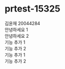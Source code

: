 # prtest-15325
김윤재 20044284 <br/>
안녕하세요 1 <br/>
안녕하세요 2 <br/>
기능 추가 1 <br/>
기능 추가 2 <br/>
기능 추가 1 <br/>
기능 추가 2 <br/>
